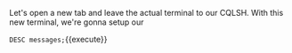 Let's open a new tab and leave the actual terminal to our CQLSH. With this new terminal, we're gonna setup our  

`DESC messages;`{{execute}}
